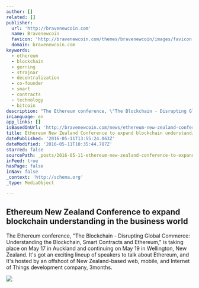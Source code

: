 ```yaml
---
author: []
related: []
publisher:
  url: 'http://bravenewcoin.com'
  name: Bravenewcoin
  favicon: 'http://bravenewcoin.com/themes/bravenewcoin/images/favicon.ico'
  domain: bravenewcoin.com
keywords:
  - ethereum
  - blockchain
  - gerring
  - strajnar
  - decentralization
  - co-founder
  - smart
  - contracts
  - technology
  - bitcoin
description: "The Ethereum conference, \"The Blockchain - Disrupting Global Commerce: Understanding the Blockchain, Smart Contracts and Ethereum,\" is taking place on May 17 in Auckland and continuing on May 19 in Wellington, New Zealand. It's got an exciting lineup of speakers to talk about Ethereum, and It's hosted by an offshoot of New Zealand-based web, mobile, and Internet of Things development company, 3months."
inLanguage: en
app_links: []
isBasedOnUrl: 'http://bravenewcoin.com/news/ethereum-new-zealand-conference-to-expand-blockchain-understanding-in-the-business-world/'
title: Ethereum New Zealand Conference to expand blockchain understanding in the business world
datePublished: '2016-05-11T13:55:24.063Z'
dateModified: '2016-05-11T10:35:44.787Z'
starred: false
sourcePath: _posts/2016-05-11-ethereum-new-zealand-conference-to-expand-blockchain-underst.md
inFeed: true
hasPage: false
inNav: false
_context: 'http://schema.org'
_type: MediaObject

---
```

<article style=""><h1>Ethereum New Zealand Conference to expand blockchain understanding in the business world</h1><p>The Ethereum conference, "The Blockchain - Disrupting Global Commerce: Understanding the Blockchain, Smart Contracts and Ethereum," is taking place on May 17 in Auckland and continuing on May 19 in Wellington, New Zealand. It's got an exciting lineup of speakers to talk about Ethereum, and It's hosted by an offshoot of New Zealand-based web, mobile, and Internet of Things development company, 3months.</p><img src="http://bravenewcoin.com/assets/Uploads/_resampled/CroppedImage400400-Auckland-NZ.jpg" /></article>